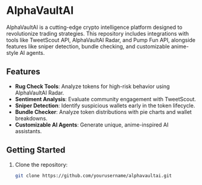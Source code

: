# AlphaVaultAI

AlphaVaultAI is a cutting-edge crypto intelligence platform designed to revolutionize trading strategies. This repository includes integrations with tools like TweetScout API, AlphaVaultAI Radar, and Pump Fun API, alongside features like sniper detection, bundle checking, and customizable anime-style AI agents.

## Features
- **Rug Check Tools**: Analyze tokens for high-risk behavior using AlphaVaultAI Radar.
- **Sentiment Analysis**: Evaluate community engagement with TweetScout.
- **Sniper Detection**: Identify suspicious wallets early in the token lifecycle.
- **Bundle Checker**: Analyze token distributions with pie charts and wallet breakdowns.
- **Customizable AI Agents**: Generate unique, anime-inspired AI assistants.

## Getting Started
1. Clone the repository:
   ```bash
   git clone https://github.com/yourusername/alphavaultai.git
